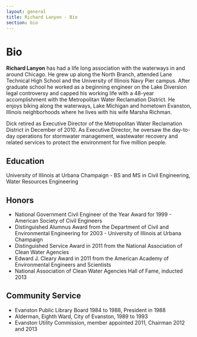 ```yaml
---
layout: general
title: Richard Lanyon - Bio
section: bio
---
```


# Bio

__Richard Lanyon__ has had a life long association with the waterways in and around Chicago. He grew up along the North Branch, attended Lane Technical High School and the University of Illinois Navy Pier campus. After graduate school he worked as a beginning engineer on the Lake Diversion legal controversy and capped his working life with a 48-year accomplishment with the Metropolitan Water Reclamation District. He enjoys biking along the waterways, Lake Michigan and hometown Evanston, Illinois neighborhoods where he lives with his wife Marsha Richman.

Dick retired as Executive Director of the Metropolitan Water Reclamation District in December of 2010. As Executive Director, he oversaw the day-to-day operations for stormwater management, wastewater recovery and related services to protect the environment for five million people. 

## Education
University of Illinois at Urbana Champaign - BS and MS in Civil Engineering, Water Resources Engineering

## Honors  
* National Government Civil Engineer of the Year Award for 1999 - American Society of Civil Engineers
* Distinguished Alumnus Award from the Department of Civil and Environmental Engineering for 2003 - University of Illinois at Urbana Champaign
* Distinguished Service Award in 2011 from the National Association of Clean Water Agencies
* Edward J. Cleary Award in 2011 from the American Academy of Environmental Engineers and Scientists
* National Association of Clean Water Agencies Hall of Fame, inducted 2013

## Community Service
* Evanston Public Library Board 1984 to 1988, President in 1988
* Alderman, Eighth Ward, City of Evanston, 1989 to 1993
* Evanston Utility Commission, member appointed 2011, Chairman 2012 and 2013
